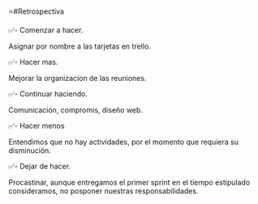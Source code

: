 ⭐#Retrospectiva
 
 
✅- Comenzar a hacer.

Asignar por nombre a las tarjetas en trello.


✅- Hacer mas.
 
  Mejorar la organizacion de las reuniones.
 
 
✅- Continuar haciendo.

 Comunicación, compromis, diseño web.

✅- Hacer menos

  Entendimos que no hay actividades, por el momento que requiera su disminución.

✅- Dejar de hacer.

Procastinar, aunque entregamos el primer sprint en el tiempo estipulado consideramos, no posponer nuestras responsabilidades.


